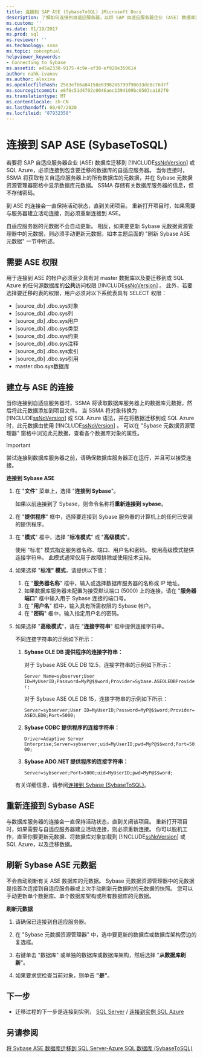 ```yaml
---
title: 连接到 SAP ASE (SybaseToSQL) |Microsoft Docs
description: 了解如何连接到自适应服务器，以将 SAP 自适应服务器企业 (ASE) 数据库迁移到 SQL Server 或 Azure SQL 数据库。
ms.custom: ''
ms.date: 01/19/2017
ms.prod: sql
ms.reviewer: ''
ms.technology: ssma
ms.topic: conceptual
helpviewer_keywords:
- Connecting to Sybase
ms.assetid: a45a2330-9175-4c9e-af38-ef920e350614
author: nahk-ivanov
ms.author: alexiva
ms.openlocfilehash: 2583ef86a84158e0398265799f90633de8c76d7f
ms.sourcegitcommit: e8f6c51d4702c0046aec1394109bc0503ca182f0
ms.translationtype: MT
ms.contentlocale: zh-CN
ms.lasthandoff: 08/07/2020
ms.locfileid: "87932358"
---
```

# <a name="connecting-to-sap-ase-sybasetosql"></a>连接到 SAP ASE (SybaseToSQL) 

若要将 SAP 自适应服务器企业 (ASE) 数据库迁移到 [!INCLUDE[ssNoVersion](../../includes/ssnoversion-md.md)] 或 SQL Azure，必须连接到包含要迁移的数据库的自适应服务器。 当你连接时，SSMA 将获取有关自适应服务器上的所有数据库的元数据，并在 Sybase 元数据资源管理器窗格中显示数据库元数据。 SSMA 存储有关数据库服务器的信息，但不存储密码。  
  
到 ASE 的连接会一直保持活动状态，直到关闭项目。 重新打开项目时，如果需要与服务器建立活动连接，则必须重新连接到 ASE。  
  
自适应服务器的元数据不会自动更新。 相反，如果要更新 Sybase 元数据资源管理器中的元数据，则必须手动更新元数据，如本主题后面的 "刷新 Sybase ASE 元数据" 一节中所述。  
  
## <a name="required-ase-permissions"></a>需要 ASE 权限

用于连接到 ASE 的帐户必须至少具有对 master 数据库以及要迁移到或 SQL Azure 的任何源数据库的**公共**访问权限 [!INCLUDE[ssNoVersion](../../includes/ssnoversion-md.md)] 。 此外，若要选择要迁移的表的权限，用户必须对以下系统表具有 SELECT 权限：  
  
- [source_db] .dbo.sys对象  
- [source_db] .dbo.sys列  
- [source_db] .dbo.sys用户  
- [source_db] .dbo.sys类型  
- [source_db] .dbo.sys约束  
- [source_db] .dbo.sys注释  
- [source_db] .dbo.sys索引  
- [source_db] .dbo.sys引用  
- master.dbo.sys数据库  
  
## <a name="establishing-a-connection-to-ase"></a>建立与 ASE 的连接

当你连接到自适应服务器时，SSMA 将读取数据库服务器上的数据库元数据，然后将此元数据添加到项目文件。 当 SSMA 将对象转换为 [!INCLUDE[ssNoVersion](../../includes/ssnoversion-md.md)] 或 SQL Azure 语法，并在将数据迁移到或 SQL Azure 时，此元数据由使用 [!INCLUDE[ssNoVersion](../../includes/ssnoversion-md.md)] 。 可以在 "Sybase 元数据资源管理器" 窗格中浏览此元数据，查看各个数据库对象的属性。  
  
> [!IMPORTANT]  
> 尝试连接到数据库服务器之前，请确保数据库服务器正在运行，并且可以接受连接。  
  
**连接到 Sybase ASE**
  
1. 在 "**文件**" 菜单上，选择 "**连接到 Sybase**"。  
  
   如果以前连接到了 Sybase，则命令名称将**重新连接到 sybase**。  
  
2. 在 "**提供程序**" 框中，选择要连接到 Sybase 服务器的计算机上的任何已安装的提供程序。  
  
3. 在 "**模式**" 框中，选择 "**标准模式**" 或 "**高级模式**"。  
  
   使用 "标准" 模式指定服务器名称、端口、用户名和密码。 使用高级模式提供连接字符串。 此模式通常仅用于故障排除或使用技术支持。  
  
4. 如果选择 "**标准" 模式**，请提供以下值：  
  
    1. 在 "**服务器名称**" 框中，输入或选择数据库服务器的名称或 IP 地址。  
    2. 如果数据库服务器未配置为接受默认端口 (5000) 上的连接，请在 "**服务器端口**" 框中输入用于 Sybase 连接的端口号。  
    3. 在 "**用户名**" 框中，输入具有所需权限的 Sybase 帐户。  
    4. 在 "**密码**" 框中，输入指定用户名的密码。  
  
5. 如果选择 "**高级模式**"，请在 "**连接字符串**" 框中提供连接字符串。  
  
    不同连接字符串的示例如下所示：  
  
    1. **Sybase OLE DB 提供程序的连接字符串：**  
  
        对于 Sybase ASE OLE DB 12.5，连接字符串的示例如下所示：  
  
        `Server Name=sybserver;User ID=MyUserID;Password=MyP@$$word;Provider=Sybase.ASEOLEDBProvider;`  
  
        对于 Sybase ASE OLE DB 15，连接字符串的示例如下所示：  
  
        `Server=sybserver;User ID=MyUserID;Password=MyP@$$word;Provider= ASEOLEDB;Port=5000;`  
  
    2. **Sybase ODBC 提供程序的连接字符串：**  
  
       `Driver=Adaptive Server Enterprise;Server=sybserver;uid=MyUserID;pwd=MyP@$$word;Port=5000;`  
  
    3. **Sybase ADO.NET 提供程序的连接字符串：**  
  
       `Server=sybserver;Port=5000;uid=MyUserID;pwd=MyP@$$word;`  
  
    有关详细信息，请参阅[连接到 Sybase &#40;SybaseToSQL&#41;](../../ssma/sybase/connect-to-sybase-sybasetosql.md)。  
  
## <a name="reconnecting-to-sybase-ase"></a>重新连接到 Sybase ASE

与数据库服务器的连接会一直保持活动状态，直到关闭该项目。 重新打开项目时，如果需要与自适应服务器建立活动连接，则必须重新连接。 你可以脱机工作，直至你要更新元数据、将数据库对象加载到 [!INCLUDE[ssNoVersion](../../includes/ssnoversion-md.md)] 或 SQL Azure，以及迁移数据。  
  
## <a name="refreshing-sybase-ase-metadata"></a>刷新 Sybase ASE 元数据

不会自动刷新有关 ASE 数据库的元数据。 Sybase 元数据资源管理器中的元数据是指首次连接到自适应服务器或上次手动刷新元数据时的元数据的快照。 您可以手动更新单个数据库、单个数据库架构或所有数据库的元数据。  
  
**刷新元数据**
  
1. 请确保已连接到自适应服务器。  
  
2. 在 "Sybase 元数据资源管理器" 中，选中要更新的数据库或数据库架构旁边的复选框。  
  
3. 右键单击 "数据库" 或单独的数据库或数据库架构，然后选择 "**从数据库刷新**"。  
  
4. 如果要求您检查当前对象，则单击 **"是"**。  
  
## <a name="next-step"></a>下一步  
  
- 迁移过程的下一步是连接到实例， [SQL Server](connecting-to-sql-server-sybasetosql.md)  /  [连接到实例 SQL Azure](connecting-to-azure-sql-db-sybasetosql.md)  
  
## <a name="see-also"></a>另请参阅

[将 Sybase ASE 数据库迁移到 SQL Server-Azure SQL 数据库 &#40;SybaseToSQL&#41;](../../ssma/sybase/migrating-sybase-ase-databases-to-sql-server-azure-sql-db-sybasetosql.md)  
